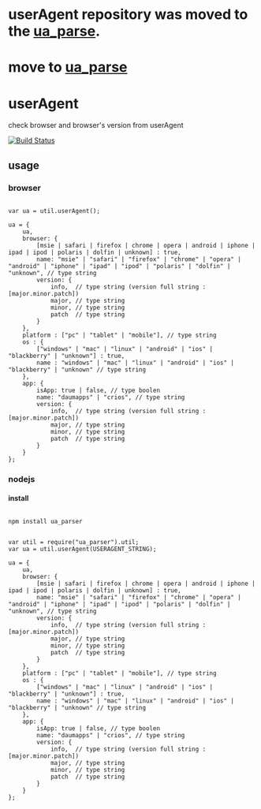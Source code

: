 
# userAgent repository was moved to the [ua_parse](https://github.com/daumcorp/ua_parser).
# move to [ua_parse](https://github.com/daumcorp/ua_parser)


# userAgent

check browser and browser's version from userAgent

[![Build Status](https://secure.travis-ci.org/eastkiki/userAgent.png?branch=master)](http://travis-ci.org/eastkiki/userAgent)

## usage

### browser

~~~~~~~

var ua = util.userAgent();

ua = {
    ua,
    browser: {
        [msie | safari | firefox | chrome | opera | android | iphone | ipad | ipod | polaris | dolfin | unknown] : true,
        name: "msie" | "safari" | "firefox" | "chrome" | "opera" | "android" | "iphone" | "ipad" | "ipod" | "polaris" | "dolfin" | "unknown", // type string
        version: {
            info,  // type string (version full string : [major.minor.patch])
            major, // type string
            minor, // type string
            patch  // type string
        }
    },
    platform : ["pc" | "tablet" | "mobile"], // type string
    os : {
        ["windows" | "mac" | "linux" | "android" | "ios" | "blackberry" | "unknown"] : true,
        name : "windows" | "mac" | "linux" | "android" | "ios" | "blackberry" | "unknown" // type string
    },
    app: {
        isApp: true | false, // type boolen
        name: "daumapps" | "crios", // type string
        version: {
            info,  // type string (version full string : [major.minor.patch])
            major, // type string
            minor, // type string
            patch  // type string
        }
    }
};

~~~~~~~

### nodejs

#### install

~~~~~~~

npm install ua_parser

~~~~~~~

~~~~~~~

var util = require("ua_parser").util;
var ua = util.userAgent(USERAGENT_STRING);

ua = {
    ua,
    browser: {
        [msie | safari | firefox | chrome | opera | android | iphone | ipad | ipod | polaris | dolfin | unknown] : true,
        name: "msie" | "safari" | "firefox" | "chrome" | "opera" | "android" | "iphone" | "ipad" | "ipod" | "polaris" | "dolfin" | "unknown", // type string
        version: {
            info,  // type string (version full string : [major.minor.patch])
            major, // type string
            minor, // type string
            patch  // type string
        }
    },
    platform : ["pc" | "tablet" | "mobile"], // type string
    os : {
        ["windows" | "mac" | "linux" | "android" | "ios" | "blackberry" | "unknown"] : true,
        name : "windows" | "mac" | "linux" | "android" | "ios" | "blackberry" | "unknown" // type string
    },
    app: {
        isApp: true | false, // type boolen
        name: "daumapps" | "crios", // type string
        version: {
            info,  // type string (version full string : [major.minor.patch])
            major, // type string
            minor, // type string
            patch  // type string
        }
    }
};

~~~~~~~
